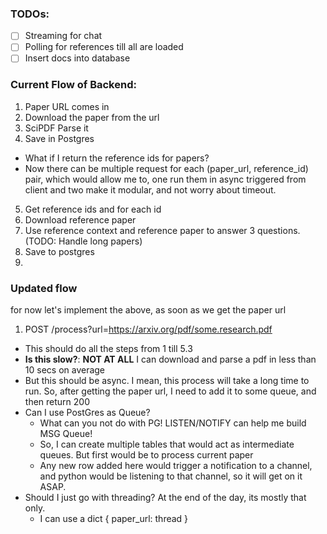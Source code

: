 ### TODOs:

- [ ] Streaming for chat
- [ ] Polling for references till all are loaded
- [ ] Insert docs into database

### Current Flow of Backend:

1. Paper URL comes in
2. Download the paper from the url
3. SciPDF Parse it
4. Save in Postgres
  - What if I return the reference ids for papers?
  - Now there can be multiple request for each (paper_url, reference_id) pair, which would allow me to, one run them in async triggered from client and two make it modular, and not worry about timeout.
5. Get reference ids and for each id
  1. Download reference paper
  2. Use reference context and reference paper to answer 3 questions. (TODO: Handle long papers)
  3. Save to postgres
6. <TO-ADD />


### Updated flow

for now let's implement the above, as soon as we get the paper url
1. POST /process?url=https://arxiv.org/pdf/some.research.pdf
  - This should do all the steps from 1 till 5.3
  - __Is this slow?__: __NOT AT ALL__ I can download and parse a pdf in less than 10 secs on average
  - But this should be async. I mean, this process will take a long time to run. So, after getting the paper url, I need to add it to some queue, and then return 200
  - Can I use PostGres as Queue?
    - What can you not do with PG! LISTEN/NOTIFY can help me build MSG Queue!
    - So, I can create multiple tables that would act as intermediate queues. But first would be to process current paper
    - Any new row added here would trigger a notification to a channel, and python would be listening to that channel, so it will get on it ASAP.
  - Should I just go with threading? At the end of the day, its mostly that only.
    - I can use a dict { paper_url: thread }

